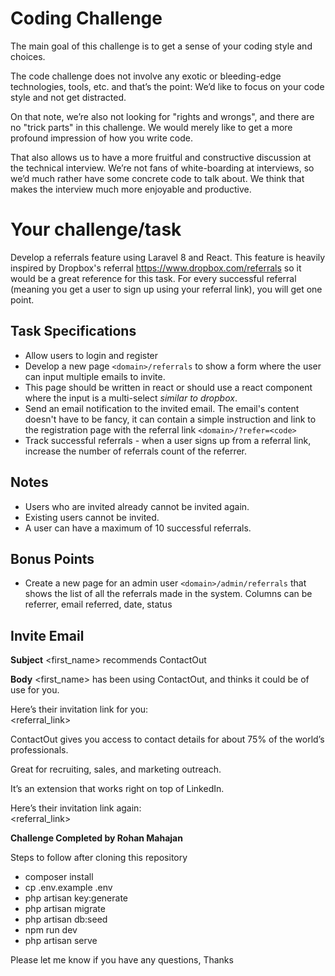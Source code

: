# Coding Challenge

The main goal of this challenge is to get a sense of your coding style and choices.

The code challenge does not involve any exotic or bleeding-edge technologies, tools, etc. and that’s the point: We’d like to focus on your code style and not get distracted.

On that note, we’re also not looking for "rights and wrongs", and there are no "trick parts" in this challenge. We would merely like to get a more profound impression of how you write code.

That also allows us to have a more fruitful and constructive discussion at the technical interview. We’re not fans of white-boarding at interviews, so we’d much rather have some concrete code to talk about. We think that makes the interview much more enjoyable and productive.


# Your challenge/task

Develop a referrals feature using Laravel 8 and React. This feature is heavily inspired by Dropbox's referral https://www.dropbox.com/referrals so it would be a great reference for this task. For every successful referral (meaning you get a user to sign up using your referral link), you will get one point.

## Task Specifications

* Allow users to login and register
* Develop a new page `<domain>/referrals` to show a form where the user can input multiple emails to invite.
* This page should be written in react or should use a react component where the input is a multi-select _similar to dropbox_.
* Send an email notification to the invited email. The email's content doesn't have to be fancy, it can contain a simple instruction and link to the registration page with the referral link `<domain>/?refer=<code>`
* Track successful referrals - when a user signs up from a referral link, increase the number of referrals count of the referrer.

## Notes
* Users who are invited already cannot be invited again.
* Existing users cannot be invited.
* A user can have a maximum of 10 successful referrals.

## Bonus Points
* Create a new page for an admin user `<domain>/admin/referrals` that shows the list of all the referrals made in the system. Columns can be referrer, email referred, date, status

## Invite Email
**Subject**
<first_name> recommends ContactOut

**Body**
<first_name> has been using ContactOut, and thinks it could be of use for you.  
  
Here’s their invitation link for you:  
<referral_link>
  
ContactOut gives you access to contact details for about 75% of the world’s professionals.  
  
Great for recruiting, sales, and marketing outreach.  
  
It’s an extension that works right on top of LinkedIn.  
  
Here’s their invitation link again:  
<referral_link>



**Challenge Completed by Rohan Mahajan**

Steps to follow after cloning this repository

* composer install
* cp .env.example .env
* php artisan key:generate
* php artisan migrate
* php artisan db:seed
* npm run dev
* php artisan serve

Please let me know if you have any questions, Thanks
